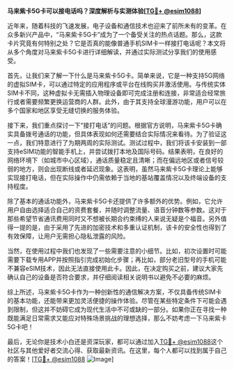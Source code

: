 **马来紫卡5G卡可以接电话吗？深度解析与实测体验[[TG💪+ @esim1088](https://t.me/s/esim1088)]**

近年来，随着科技的飞速发展，电子设备和通信技术也迎来了前所未有的变革。在众多新兴产品中，“马来紫卡5G卡”成为了一个备受关注的热点话题。那么，这款卡片究竟有何特别之处？它是否真的能像普通手机SIM卡一样接打电话呢？本文将从多个角度对马来紫卡5G卡进行详细解读，并通过实际测试分享我们的使用感受。

首先，让我们来了解一下什么是马来紫卡5G卡。简单来说，它是一种支持5G网络的虚拟SIM卡，可以通过特定的应用程序或平台在线购买并激活使用。与传统实体SIM卡不同，这种虚拟卡无需插入物理设备即可完成注册和连接，非常适合经常旅行或者需要频繁更换运营商的人群。此外，由于其支持全球漫游功能，用户可以在多个国家和地区享受无缝切换的服务体验。

接下来，我们重点探讨一下“接打电话”的问题。根据官方说明，马来紫卡5G卡确实具备拨号通话的功能，但具体表现如何还需要结合实际情况来看待。为了验证这一点，我们特意进行了为期两周的实际测试。测试过程中，我们将该卡安装到一部支持eSIM功能的智能手机上，并尝试拨打本地及国际号码。结果表明，在良好的网络环境下（如城市中心区域），通话质量稳定且清晰；而在偏远地区或者信号较弱的地方，则会出现断线或者延迟现象。这表明，虽然马来紫卡5G卡理论上能够实现接打电话，但在实际操作中仍需依赖于当地的基站覆盖情况以及终端设备的支持程度。

除了基本的通话功能外，马来紫卡5G卡还提供了许多额外的优势。例如，它允许用户自由选择适合自己的资费套餐，并随时调整流量、语音分钟数等参数。这对于那些希望节省通讯费用同时又不想被长期合约束缚的人来说无疑是个福音。另外值得一提的是，由于采用了先进的加密技术和多重认证机制，该卡的安全性也得到了有效保障，让用户无需担心隐私泄露的风险。

当然，在使用过程中我们也发现了一些需要注意的小细节。比如，初次设置时可能需要下载专用APP并按照指引完成初始化步骤；再比如，部分老旧型号的手机可能不兼容eSIM技术，因此无法直接使用此卡。因此，在决定购买之前，建议大家先确认自己的设备是否符合要求，并仔细阅读相关说明书以避免不必要的麻烦。

综上所述，马来紫卡5G卡作为一种创新性的通信解决方案，不仅具备传统SIM卡的基本功能，还能带来更加灵活便捷的操作体验。尽管在某些特定条件下可能会遇到限制，但这并不妨碍它成为现代生活中不可或缺的一部分。如果你正在寻找一种既能满足日常需求又能应对特殊场景挑战的理想选择，那么不妨考虑一下马来紫卡5G卡吧！

最后，无论你是技术小白还是资深玩家，都可以通过加入[TG💪+ @esim1088](https://t.me/s/esim1088)这个社区与其他爱好者交流心得、获取最新资讯。在这里，每个人都可以找到属于自己的答案！[[TG💪+ @esim1088](https://t.me/s/esim1088) ![Image](https://i.postimg.cc/4NQfJmqS/Snipaste-2025-05-13-00-14-12.png)]